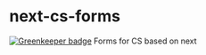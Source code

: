 # next-cs-forms

[![Greenkeeper badge](https://badges.greenkeeper.io/telemark/next-cs-forms.svg)](https://greenkeeper.io/)
Forms for CS based on next
